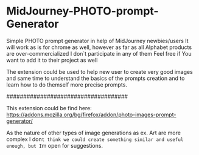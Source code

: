 # MidJourney-PHOTO-prompt-Generator
Simple PHOTO prompt generator in help of MidJourney newbies/users
It will work as is for chrome as well, however as far as all Alphabet products are over-commercialized I don`t participate in any of them
Feel free if You want to add it to their project as well

The extension could be used to help new user to create very good images and same time to understand the basics of the prompts creation and to learn how to do themself more precise prompts.

####################################

This extension could be find here:
https://addons.mozilla.org/bg/firefox/addon/photo-images-prompt-generator/

As the nature of other types of image generations as ex. Art are more complex I don`t think we could create something similar and useful enough, but I`m open for suggestions.
